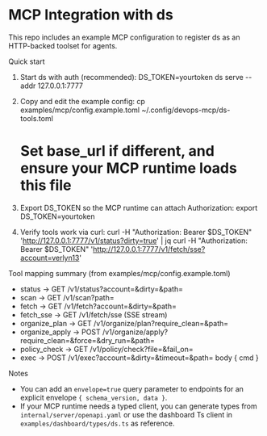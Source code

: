 # MCP Integration with ds

This repo includes an example MCP configuration to register ds as an HTTP-backed toolset for agents.

Quick start
1) Start ds with auth (recommended):
   DS_TOKEN=yourtoken ds serve --addr 127.0.0.1:7777

2) Copy and edit the example config:
   cp examples/mcp/config.example.toml ~/.config/devops-mcp/ds-tools.toml
   # Set base_url if different, and ensure your MCP runtime loads this file

3) Export DS_TOKEN so the MCP runtime can attach Authorization:
   export DS_TOKEN=yourtoken

4) Verify tools work via curl:
   curl -H "Authorization: Bearer $DS_TOKEN" 'http://127.0.0.1:7777/v1/status?dirty=true' | jq
   curl -H "Authorization: Bearer $DS_TOKEN" 'http://127.0.0.1:7777/v1/fetch/sse?account=verlyn13'

Tool mapping summary (from examples/mcp/config.example.toml)
- status → GET /v1/status?account=&dirty=&path=
- scan → GET /v1/scan?path=
- fetch → GET /v1/fetch?account=&dirty=&path=
- fetch_sse → GET /v1/fetch/sse (SSE stream)
- organize_plan → GET /v1/organize/plan?require_clean=&path=
- organize_apply → POST /v1/organize/apply?require_clean=&force=&dry_run=&path=
- policy_check → GET /v1/policy/check?file=&fail_on=
- exec → POST /v1/exec?account=&dirty=&timeout=&path= body { cmd }

Notes
- You can add an `envelope=true` query parameter to endpoints for an explicit envelope `{ schema_version, data }`.
- If your MCP runtime needs a typed client, you can generate types from `internal/server/openapi.yaml` or use the dashboard Ts client in `examples/dashboard/types/ds.ts` as reference.

